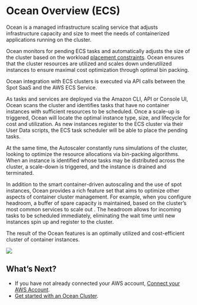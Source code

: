 # Ocean Overview (ECS)

Ocean is a managed infrastructure scaling service that adjusts infrastructure capacity and size to meet the needs of containerized applications running on the cluster.

Ocean monitors for pending ECS tasks and automatically adjusts the size of the cluster based on the workload [placement constraints](https://docs.aws.amazon.com/AmazonECS/latest/developerguide/task-placement-constraints.html). Ocean ensures that the cluster resources are utilized and scales down underutilized instances to ensure maximal cost optimization through optimal bin packing.

Ocean integration with ECS clusters is executed via API calls between the Spot SaaS and the AWS ECS Service.

As tasks and services are deployed via the Amazon CLI, API or Console UI, Ocean scans the cluster and identifies tasks that have no container instances with sufficient resources to be scheduled. Once a scale-up is triggered, Ocean will locate the optimal instance type, size, and lifecycle for cost and utilization. As new instances register to the ECS cluster via their User Data scripts, the ECS task scheduler will be able to place the pending tasks.

At the same time, the Autoscaler constantly runs simulations of the cluster, looking to optimize the resource allocations via bin-packing algorithms. When an instance is identified whose tasks may be distributed across the cluster, a scale-down is triggered, and the instance is drained and terminated.

In addition to the smart container-driven autoscaling and the use of spot instances, Ocean provides a rich feature set that aims to optimize other aspects of container cluster management. For example, when you configure headroom, a buffer of spare capacity is maintained, based on the cluster’s most common services to scale out . The headroom allows for incoming tasks to be scheduled immediately, eliminating the wait time until new instances spin up and register to the cluster.

The result of the Ocean features is an optimally utilized and cost-efficient cluster of container instances.

<img src="/ocean/_media/ocean-ecs-architecture.png" />

## What’s Next?
* If you have not already connected your AWS account, [Connect your AWS Account](connect-your-cloud-provider/aws-account.md).
* [Get started with an Ocean Cluster](getting-started/ecs.md).

